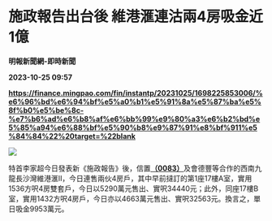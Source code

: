 # 施政報告出台後 維港滙連沽兩4房吸金近1億
**明報新聞網-即時新聞**

**2023-10-25 09:57**

**https://finance.mingpao.com/fin/instantp/20231025/1698225853006/%e6%96%bd%e6%94%bf%e5%a0%b1%e5%91%8a%e5%87%ba%e5%8f%b0%e5%be%8c-%e7%b6%ad%e6%b8%af%e6%bb%99%e9%80%a3%e6%b2%bd%e5%85%a94%e6%88%bf%e5%90%b8%e9%87%91%e8%bf%911%e5%84%84%22%20target=%22blank**

![](https://fs.mingpao.com/fin/20231025/s00011/fd7a69c1b7e0635c44edcee35a5500d2.jpg)

特首李家超今日發表新《施政報告》後，信置[**（0083）**](https://finance.mingpao.com/fin/instantp/20231025/1698225853006/stock1.php?code=0083)及會德豐等合作的西南九龍長沙灣維港滙II，今日連售兩伙4房戶，其中早前撻訂的第1座17樓A室，實用1536方呎4房雙套戶，今日以5290萬元售出、實呎34440元；此外，同座17樓B室，實用1432方呎4房戶，今日亦以4663萬元售出、實呎32563元。換言之，單日吸金9953萬元。